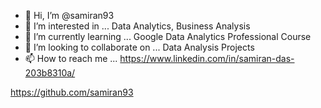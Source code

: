 - 👋 Hi, I’m @samiran93
- 👀 I’m interested in ... Data Analytics, Business Analysis
- 🌱 I’m currently learning ... Google Data Analytics Professional Course 
- 💞️ I’m looking to collaborate on ... Data Analysis Projects
- 📫 How to reach me ... 
https://www.linkedin.com/in/samiran-das-203b8310a/

https://github.com/samiran93
<!---
samiran93/samiran93 is a ✨ special ✨ repository because its `README.md` (this file) appears on your GitHub profile.
You can click the Preview link to take a look at your changes.
--->
